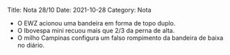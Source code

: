 Title: Nota 28/10
Date: 2021-10-28
Category: Nota


* O EWZ acionou uma bandeira em forma de topo duplo.
* O Ibovespa mini recuou mais que 2/3 da perna de alta.
* O milho Campinas configura um falso rompimento da bandeira de baixa no diário.



